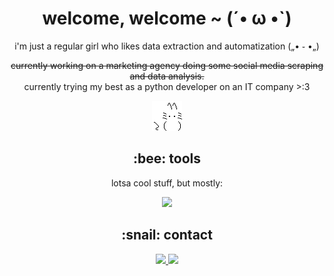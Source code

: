 <body>
  <h1 align=center>welcome, welcome ~ (´• ω •`)</h1>
  <div align=center>
    <p>i'm just a regular girl who likes data extraction and automatization („• ֊ •„)
    <br>
</p><s>currently working on a marketing agency doing some social media scraping and data analysis.</s><br>
  currently trying my best as a python developer on an IT company >:3</p>
      <img src="https://github.com/yuki-shi/yuki-shi/blob/main/assets/picmix.com_1889684.gif">
    <h2>:bee: tools</h2>
    <p>lotsa cool stuff, but mostly:</p>
    <img src="https://skillicons.dev/icons?i=py,bash,postgres,gcp,vim">
     <br>
     <h2>:snail: contact</h2>
     <a href="https://www.linkedin.com/in/yuki-shimura-%E2%9A%A7%EF%B8%8F-242b6721a" target="_blank"><img src="https://img.shields.io/badge/-linkedin-0073B1?style=flat-square">
     <a href="https://discordapp.com/users/338522353837539330" target="_blank"><img src="https://img.shields.io/badge/-discord-lightgrey?style=flat-square">
  </div>
    </body>
